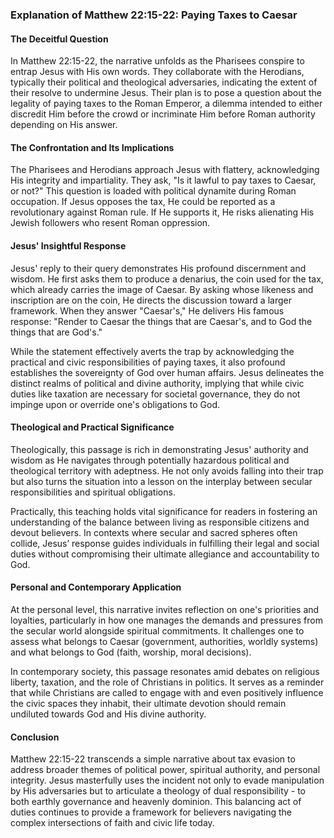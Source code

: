 ### Explanation of Matthew 22:15-22: Paying Taxes to Caesar

#### The Deceitful Question

In Matthew 22:15-22, the narrative unfolds as the Pharisees conspire to entrap Jesus with His own words. They collaborate with the Herodians, typically their political and theological adversaries, indicating the extent of their resolve to undermine Jesus. Their plan is to pose a question about the legality of paying taxes to the Roman Emperor, a dilemma intended to either discredit Him before the crowd or incriminate Him before Roman authority depending on His answer.

#### The Confrontation and Its Implications

The Pharisees and Herodians approach Jesus with flattery, acknowledging His integrity and impartiality. They ask, "Is it lawful to pay taxes to Caesar, or not?" This question is loaded with political dynamite during Roman occupation. If Jesus opposes the tax, He could be reported as a revolutionary against Roman rule. If He supports it, He risks alienating His Jewish followers who resent Roman oppression.

#### Jesus' Insightful Response

Jesus' reply to their query demonstrates His profound discernment and wisdom. He first asks them to produce a denarius, the coin used for the tax, which already carries the image of Caesar. By asking whose likeness and inscription are on the coin, He directs the discussion toward a larger framework. When they answer "Caesar's," He delivers His famous response: "Render to Caesar the things that are Caesar's, and to God the things that are God's."

While the statement effectively averts the trap by acknowledging the practical and civic responsibilities of paying taxes, it also profound establishes the sovereignty of God over human affairs. Jesus delineates the distinct realms of political and divine authority, implying that while civic duties like taxation are necessary for societal governance, they do not impinge upon or override one's obligations to God.

#### Theological and Practical Significance 

Theologically, this passage is rich in demonstrating Jesus' authority and wisdom as He navigates through potentially hazardous political and theological territory with adeptness. He not only avoids falling into their trap but also turns the situation into a lesson on the interplay between secular responsibilities and spiritual obligations.

Practically, this teaching holds vital significance for readers in fostering an understanding of the balance between living as responsible citizens and devout believers. In contexts where secular and sacred spheres often collide, Jesus’ response guides individuals in fulfilling their legal and social duties without compromising their ultimate allegiance and accountability to God.

#### Personal and Contemporary Application

At the personal level, this narrative invites reflection on one's priorities and loyalties, particularly in how one manages the demands and pressures from the secular world alongside spiritual commitments. It challenges one to assess what belongs to Caesar (government, authorities, worldly systems) and what belongs to God (faith, worship, moral decisions).

In contemporary society, this passage resonates amid debates on religious liberty, taxation, and the role of Christians in politics. It serves as a reminder that while Christians are called to engage with and even positively influence the civic spaces they inhabit, their ultimate devotion should remain undiluted towards God and His divine authority.

#### Conclusion

Matthew 22:15-22 transcends a simple narrative about tax evasion to address broader themes of political power, spiritual authority, and personal integrity. Jesus masterfully uses the incident not only to evade manipulation by His adversaries but to articulate a theology of dual responsibility - to both earthly governance and heavenly dominion. This balancing act of duties continues to provide a framework for believers navigating the complex intersections of faith and civic life today.